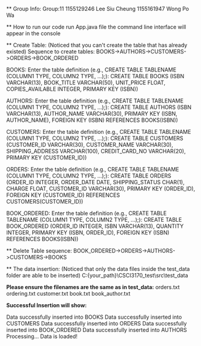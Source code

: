 ** Group Info:
Group:11
1155129246 Lee Siu Cheung
1155161947 Wong Po Wa

** How to run our code
run App.java file
the command line interface will appear in the console

** Create Table: (Noticed that you can't create the table that has already existed)
Sequence to create tables:
BOOKS->AUTHORS->CUSTOMERS->ORDERS->BOOK_ORDERED

BOOKS:
Enter the table definition (e.g., CREATE TABLE TABLENAME (COLUMN1 TYPE, COLUMN2 TYPE, ...);):
CREATE TABLE BOOKS (ISBN VARCHAR(13), BOOK_TITLE VARCHAR(50), UNIT_PRICE FLOAT, COPIES_AVAILABLE INTEGER, PRIMARY KEY (ISBN))

AUTHORS:
Enter the table definition (e.g., CREATE TABLE TABLENAME (COLUMN1 TYPE, COLUMN2 TYPE, ...);):
CREATE TABLE AUTHORS (ISBN VARCHAR(13), AUTHOR_NAME VARCHAR(30), PRIMARY KEY (ISBN, AUTHOR_NAME), FOREIGN KEY (ISBN) REFERENCES BOOKS(ISBN))

CUSTOMERS:
Enter the table definition (e.g., CREATE TABLE TABLENAME (COLUMN1 TYPE, COLUMN2 TYPE, ...);):
CREATE TABLE CUSTOMERS (CUSTOMER_ID VARCHAR(30), CUSTOMER_NAME VARCHAR(30), SHIPPING_ADDRESS VARCHAR(100), CREDIT_CARD_NO VARCHAR(20), PRIMARY KEY (CUSTOMER_ID))

ORDERS:
Enter the table definition (e.g., CREATE TABLE TABLENAME (COLUMN1 TYPE, COLUMN2 TYPE, ...);):
CREATE TABLE ORDERS (ORDER_ID INTEGER, ORDER_DATE DATE, SHIPPING_STATUS CHAR(1), CHARGE FLOAT, CUSTOMER_ID VARCHAR(30), PRIMARY KEY (ORDER_ID), FOREIGN KEY (CUSTOMER_ID) REFERENCES CUSTOMERS(CUSTOMER_ID))

BOOK_ORDERED:
Enter the table definition (e.g., CREATE TABLE TABLENAME (COLUMN1 TYPE, COLUMN2 TYPE, ...);):
CREATE TABLE BOOK_ORDERED (ORDER_ID INTEGER, ISBN VARCHAR(13), QUANTITY INTEGER, PRIMARY KEY (ISBN, ORDER_ID), FOREIGN KEY (ISBN) REFERENCES BOOKS(ISBN))

** Delete Table sequence:
BOOK_ORDERED->ORDERS->AUTHORS->CUSTOMERS->BOOKS

** The data insertion: (Noticed that only the data files inside the test_data folder are able to be inserted)
C:\{your_path}\CSCI3170_test\src\test_data

**Please ensure the filenames are the same as in test_data:**
orders.txt
ordering.txt
customer.txt
book.txt
book_author.txt

**Successful Insertion will show:**

Data successfully inserted into BOOKS
Data successfully inserted into CUSTOMERS
Data successfully inserted into ORDERS
Data successfully inserted into BOOK_ORDERED
Data successfully inserted into AUTHORS Processing... Data is loaded!


